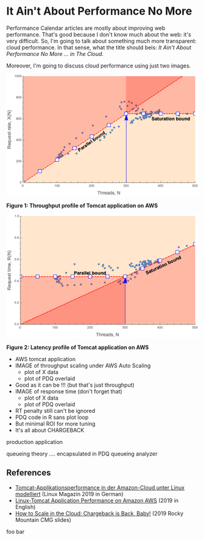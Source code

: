 # It Ain't About Performance No More


Performance Calendar articles are mostly about improving web performance. 
That's good because I don't know much about the web: it's very difficult. 
So, I'm going to talk about something much more transparent: cloud performance. 
In that sense, what the title should beis: *It Ain't About Performance No More ... in The Cloud.*

Moreover, I'm going to discuss cloud performance using just two images.

![Figure 1](fig1.png)  
<figcaption><b>Figure 1: Throughput profile of Tomcat application  on AWS</b></figcaption>



![](fig2.png) 
<figcaption><b>Figure 2: Latency profile of Tomcat application  on AWS</b></figcaption>


  * AWS tomcat application
  * IMAGE of throughput scaling under AWS Auto Scaling 
      * plot of X data
      * plot of PDQ overlaid
  * Good as it can be !!! (but that's just throughput)
  * IMAGE of response time (don't forget that)
      * plot of X data
      * plot of PDQ overlaid
  * RT penalty still can't be ignored
  * PDQ code in R sans plot loop
  * But minimal ROI for more tuning
  * It's all about CHARGEBACK 

production application 

queueing theory .... encapsulated in PDQ queueing analyzer


  
  ## References
  * [Tomcat-Applikationsperformance in der Amazon-Cloud unter Linux modelliert](https://www.linux-magazin.de/ausgaben/2019/02/aws-performance/) (Linux Magazin 2019 in German)
  * [Linux-Tomcat Application Performance on Amazon AWS](https://arxiv.org/abs/1811.12341) (2019 in English)
  * [How to Scale in the Cloud: Chargeback is Back, Baby!](https://speakerdeck.com/drqz/how-to-scale-in-the-cloud-chargeback-is-back-baby) (2019 Rocky Mountain CMG slides)


foo bar 



